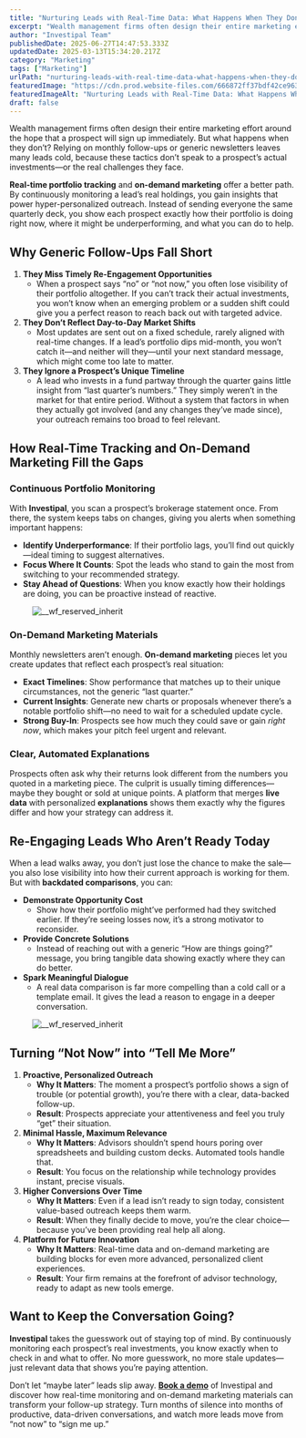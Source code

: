 ```yaml
---
title: "Nurturing Leads with Real-Time Data: What Happens When They Don’t Close Today?"
excerpt: "Wealth management firms often design their entire marketing effort around the hope that a prospect will sign up immediately."
author: "Investipal Team"
publishedDate: 2025-06-27T14:47:53.333Z
updatedDate: 2025-03-13T15:34:20.217Z
category: "Marketing"
tags: ["Marketing"]
urlPath: "nurturing-leads-with-real-time-data-what-happens-when-they-dont-close-today"
featuredImage: "https://cdn.prod.website-files.com/666872ff37bdf42ce9637d77/67d2faf62c5260dc1e31017e_Scale%20Your%20Advisory%20Practice%20with%20AI-Driven%20Tax%20Optimization%20and%20Proposals%20(3).png"
featuredImageAlt: "Nurturing Leads with Real-Time Data: What Happens When They Don’t Close Today?"
draft: false
---
```

<p id="">Wealth management firms often design their entire marketing effort around the hope that a prospect will sign up immediately. But what happens when they don’t? Relying on monthly follow-ups or generic newsletters leaves many leads cold, because these tactics don’t speak to a prospect’s actual investments—or the real challenges they face.</p><p id=""><strong id="">Real-time portfolio tracking</strong> and <strong id="">on-demand marketing</strong> offer a better path. By continuously monitoring a lead’s real holdings, you gain insights that power hyper-personalized outreach. Instead of sending everyone the same quarterly deck, you show each prospect exactly how their portfolio is doing right now, where it might be underperforming, and what you can do to help.</p><h2 id="">Why Generic Follow-Ups Fall Short</h2><ol id=""><li id=""><strong id="">They Miss Timely Re-Engagement Opportunities</strong><ul id=""><li id="">When a prospect says “no” or “not now,” you often lose visibility of their portfolio altogether. If you can’t track their actual investments, you won’t know when an emerging problem or a sudden shift could give you a perfect reason to reach back out with targeted advice.</li></ul></li><li id=""><strong id="">They Don’t Reflect Day-to-Day Market Shifts</strong><ul id=""><li id="">Most updates are sent out on a fixed schedule, rarely aligned with real-time changes. If a lead’s portfolio dips mid-month, you won’t catch it—and neither will they—until your next standard message, which might come too late to matter.</li></ul></li><li id=""><strong id="">They Ignore a Prospect’s Unique Timeline</strong><ul id=""><li id="">A lead who invests in a fund partway through the quarter gains little insight from “last quarter’s numbers.” They simply weren’t in the market for that entire period. Without a system that factors in when they actually got involved (and any changes they’ve made since), your outreach remains too broad to feel relevant.</li></ul></li></ol><h2 id="">How Real-Time Tracking and On-Demand Marketing Fill the Gaps</h2><h3 id="">Continuous Portfolio Monitoring</h3><p id="">With <strong id="">Investipal</strong>, you scan a prospect’s brokerage statement once. From there, the system keeps tabs on changes, giving you alerts when something important happens:</p><ul id=""><li id=""><strong id="">Identify Underperformance</strong>: If their portfolio lags, you’ll find out quickly—ideal timing to suggest alternatives.</li><li id=""><strong id="">Focus Where It Counts</strong>: Spot the leads who stand to gain the most from switching to your recommended strategy.</li><li id=""><strong id="">Stay Ahead of Questions</strong>: When you know exactly how their holdings are doing, you can be proactive instead of reactive.</li></ul><figure class="w-richtext-figure-type-image w-richtext-align-fullwidth" style="max-width:2844px" data-rt-type="image" data-rt-align="fullwidth" data-rt-max-width="2844px"><div><img src="/images/inline/nurturing-leads-with-real-time-data-what-happens-when-they-dont-close-today-0-90d1c963d9.webp" loading="lazy" alt="__wf_reserved_inherit"></div></figure><h3 id="">On-Demand Marketing Materials</h3><p id="">Monthly newsletters aren’t enough. <strong id="">On-demand marketing</strong> pieces let you create updates that reflect each prospect’s real situation:</p><ul id=""><li id=""><strong id="">Exact Timelines</strong>: Show performance that matches up to their unique circumstances, not the generic “last quarter.”</li><li id=""><strong id="">Current Insights</strong>: Generate new charts or proposals whenever there’s a notable portfolio shift—no need to wait for a scheduled update cycle.</li><li id=""><strong id="">Strong Buy-In</strong>: Prospects see how much they could save or gain <em id="">right now</em>, which makes your pitch feel urgent and relevant.</li></ul><h3 id="">Clear, Automated Explanations</h3><p id="">Prospects often ask why their returns look different from the numbers you quoted in a marketing piece. The culprit is usually timing differences—maybe they bought or sold at unique points. A platform that merges <strong id="">live data</strong> with personalized <strong id="">explanations</strong> shows them exactly why the figures differ and how your strategy can address it.</p><h2 id="">Re-Engaging Leads Who Aren’t Ready Today</h2><p id="">When a lead walks away, you don’t just lose the chance to make the sale—you also lose visibility into how their current approach is working for them. But with <strong id="">backdated comparisons</strong>, you can:</p><ul id=""><li id=""><strong id="">Demonstrate Opportunity Cost</strong><ul id=""><li id=""><strong id="">‍</strong>Show how their portfolio might’ve performed had they switched earlier. If they’re seeing losses now, it’s a strong motivator to reconsider.</li></ul></li><li id=""><strong id="">Provide Concrete Solutions</strong><ul id=""><li id=""><strong id="">‍</strong>Instead of reaching out with a generic “How are things going?” message, you bring tangible data showing exactly where they can do better.</li></ul></li><li id=""><strong id="">Spark Meaningful Dialogue</strong><ul id=""><li id=""><strong id="">‍</strong>A real data comparison is far more compelling than a cold call or a template email. It gives the lead a reason to engage in a deeper conversation.</li></ul></li></ul><figure class="w-richtext-figure-type-image w-richtext-align-fullwidth" style="max-width:2841px" data-rt-type="image" data-rt-align="fullwidth" data-rt-max-width="2841px"><div><img src="/images/inline/nurturing-leads-with-real-time-data-what-happens-when-they-dont-close-today-1-761ceead8b.webp" loading="lazy" alt="__wf_reserved_inherit"></div></figure><h2 id="">Turning “Not Now” into “Tell Me More”</h2><ol id=""><li id=""><strong id="">Proactive, Personalized Outreach</strong><ul id=""><li id=""><strong id="">Why It Matters</strong>: The moment a prospect’s portfolio shows a sign of trouble (or potential growth), you’re there with a clear, data-backed follow-up.</li><li id=""><strong id="">Result</strong>: Prospects appreciate your attentiveness and feel you truly “get” their situation.</li></ul></li><li id=""><strong id="">Minimal Hassle, Maximum Relevance</strong><ul id=""><li id=""><strong id="">Why It Matters</strong>: Advisors shouldn’t spend hours poring over spreadsheets and building custom decks. Automated tools handle that.</li><li id=""><strong id="">Result</strong>: You focus on the relationship while technology provides instant, precise visuals.</li></ul></li><li id=""><strong id="">Higher Conversions Over Time</strong><ul id=""><li id=""><strong id="">Why It Matters</strong>: Even if a lead isn’t ready to sign today, consistent value-based outreach keeps them warm.</li><li id=""><strong id="">Result</strong>: When they finally decide to move, you’re the clear choice—because you’ve been providing real help all along.</li></ul></li><li id=""><strong id="">Platform for Future Innovation</strong><ul id=""><li id=""><strong id="">Why It Matters</strong>: Real-time data and on-demand marketing are building blocks for even more advanced, personalized client experiences.</li><li id=""><strong id="">Result</strong>: Your firm remains at the forefront of advisor technology, ready to adapt as new tools emerge.</li></ul></li></ol><h2 id="">Want to Keep the Conversation Going?</h2><p id=""><strong id="">Investipal</strong> takes the guesswork out of staying top of mind. By continuously monitoring each prospect’s real investments, you know exactly when to check in and what to offer. No more guesswork, no more stale updates—just relevant data that shows you’re paying attention.</p><p id="">Don’t let “maybe later” leads slip away. <a href="/book-a-demo" id=""><strong id="">Book a demo</strong></a> of Investipal and discover how real-time monitoring and on-demand marketing materials can transform your follow-up strategy. Turn months of silence into months of productive, data-driven conversations, and watch more leads move from “not now” to “sign me up.”</p>